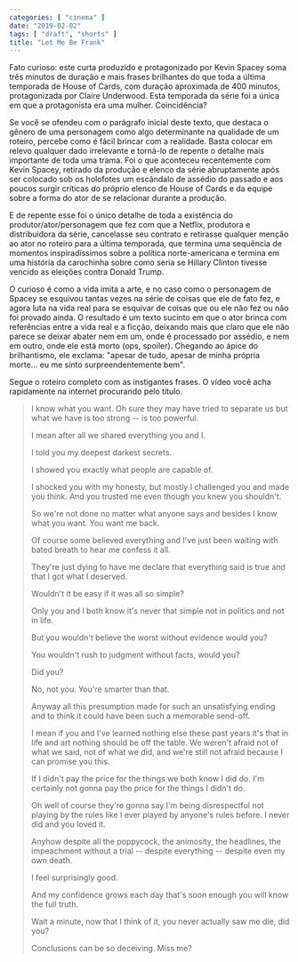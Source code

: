 ```yaml
---
categories: [ "cinema" ]
date: "2019-02-02"
tags: [ "draft", "shorts" ]
title: "Let Me Be Frank"
---
```

Fato curioso: este curta produzido e protagonizado por Kevin Spacey
soma três minutos de duração e mais frases brilhantes do que toda
a última temporada de House of Cards, com duração aproximada de 400
minutos, protagonizada por Claire Underwood. Esta temporada da série
foi a única em que a protagonista era uma mulher. Coincidência?

Se você se ofendeu com o parágrafo inicial deste texto, que destaca
o gênero de uma personagem como algo determinante na qualidade de um
roteiro, percebe como é fácil brincar com a realidade. Basta colocar
em relevo qualquer dado irrelevante e torná-lo de repente o detalhe mais
importante de toda uma trama. Foi o que aconteceu recentemente com Kevin
Spacey, retirado da produção e elenco da série abruptamente após
ser colocado sob os holofotes um escândalo de assédio do passado e
aos poucos surgir críticas do próprio elenco de House of Cards e da
equipe sobre a forma do ator de se relacionar durante a produção.

E de repente esse foi o único detalhe de toda a existência do
produtor/ator/personagem que fez com que a Netflix, produtora e
distribuidora da série, cancelasse seu contrato e retirasse qualquer
menção ao ator no roteiro para a última temporada, que termina uma
sequência de momentos inspiradíssimos sobre a política norte-americana
e termina em uma história da carochinha sobre como seria se Hillary
Clinton tivesse vencido as eleições contra Donald Trump.

O curioso é como a vida imita a arte, e no caso como o personagem de
Spacey se esquivou tantas vezes na série de coisas que ele de fato
fez, e agora luta na vida real para se esquivar de coisas que ou ele
não fez ou não foi provado ainda. O resultado é um texto sucinto
em que o ator brinca com referências entre a vida real e a ficção,
deixando mais que claro que ele não parece se deixar abater nem em um,
onde é processado por assédio, e nem em outro, onde ele está morto
(ops, spoiler). Chegando ao ápice do brilhantismo, ele exclama: "apesar
de tudo, apesar de minha própria morte... eu me sinto surpreendentemente
bem".

Segue o roteiro completo com as instigantes frases. O vídeo você acha
rapidamente na internet procurando pelo título.

>
> I know what you want. Oh sure they may have tried to separate us but
what we have is too strong -- is too powerful.
> 
> I mean after all we shared everything you and I.
> 
> I told you my deepest darkest secrets.
> 
> I showed you exactly what people are capable of.
> 
> I shocked you with my honesty, but mostly I challenged you and made
you think. And you trusted me even though you knew you shouldn't.
> 
> So we're not done no matter what anyone says and besides I know what
you want. You want me back.
> 
> Of course some believed everything and I've just been waiting with
bated breath to hear me confess it all.
> 
> They're just dying to have me declare that everything said is true
and that I got what I deserved.
> 
> Wouldn't it be easy if it was all so simple?
> 
> Only you and I both know it's never that simple not in politics and
not in life.
> 
> But you wouldn't believe the worst without evidence would you?
> 
> You wouldn't rush to judgment without facts, would you?
> 
> Did you?
> 
> No, not you. You're smarter than that.
> 
> Anyway all this presumption made for such an unsatisfying ending and
to think it could have been such a memorable send-off.
> 
> I mean if you and I've learned nothing else these past years it's that
in life and art nothing should be off the table. We weren't afraid not
of what we said, not of what we did, and we're still not afraid because
I can promise you this.
> 
> If I didn't pay the price for the things we both know I did do. I'm
certainly not gonna pay the price for the things I didn't do.
> 
> Oh well of course they're gonna say I'm being disrespectful not playing
by the rules like I ever played by anyone's rules before. I never did
and you loved it.
> 
> Anyhow despite all the poppycock, the animosity, the headlines, the
impeachment without a trial -- despite everything -- despite even my
own death.
> 
> I feel surprisingly good.
> 
> And my confidence grows each day that's soon enough you will know the
full truth.
> 
> Wait a minute, now that I think of it, you never actually saw me die,
did you?
> 
> Conclusions can be so deceiving. Miss me?
>

